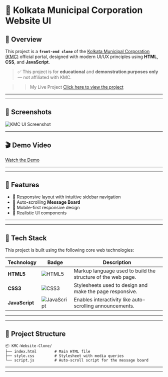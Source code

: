 # 🌆 Kolkata Municipal Corporation Website UI

## 📌 Overview

This project is a **`front-end clone`** of the [Kolkata Municipal Corporation (KMC)](https://www.kmcgov.in/KMCPortal/jsp/KMCPortalHome1.jsp) official portal, designed with modern UI/UX principles using **HTML**, **CSS**, and **JavaScript**.

> ✅ This project is for **educational** and **demonstration purposes only** — not affiliated with KMC.

>> My Live Project [Click here to view the project](https://priyash-das.github.io/Kolkata-Municipal-Corporation-Website-UI/)

---
---

## 📸 Screenshots

![KMC UI Screenshot](https://github.com/Priyash-Das/Photos/blob/main/Kolkata%20Municipal%20Corporation%20Website%20UI.png)

---

## 🎬 Demo Video

[Watch the Demo](https://drive.google.com/drive/folders/11KfjaAawLplomggs2I8DgBHCMZ0-vTBd?usp=sharing)

---
---

## 🎯 Features

- 🎨 Responsive layout with intuitive sidebar navigation
- 📰 Auto-scrolling **Message Board**
- 📱 Mobile-first responsive design
- 📸 Realistic UI components

---
---

## 🧱 Tech Stack

This project is built using the following core web technologies:

| Technology     | Badge                                                                                   | Description                                                        |
|----------------|------------------------------------------------------------------------------------------|--------------------------------------------------------------------|
| **HTML5**      | ![HTML5](https://img.shields.io/badge/HTML5-E34F26?style=flat&logo=html5&logoColor=white) | Markup language used to build the structure of the web page.       |
| **CSS3**       | ![CSS3](https://img.shields.io/badge/CSS3-1572B6?style=flat&logo=css3&logoColor=white)   | Stylesheets used to design and make the page responsive.           |
| **JavaScript** | ![JavaScript](https://img.shields.io/badge/JavaScript-F7DF1E?style=flat&logo=javascript&logoColor=black) | Enables interactivity like auto-scrolling announcements.           |

---
---

## 📂 Project Structure

```plaintext
📦 KMC-Website-Clone/
├── index.html        # Main HTML file
├── style.css         # Stylesheet with media queries
└── script.js         # Auto-scroll script for the message board
```

---
---
